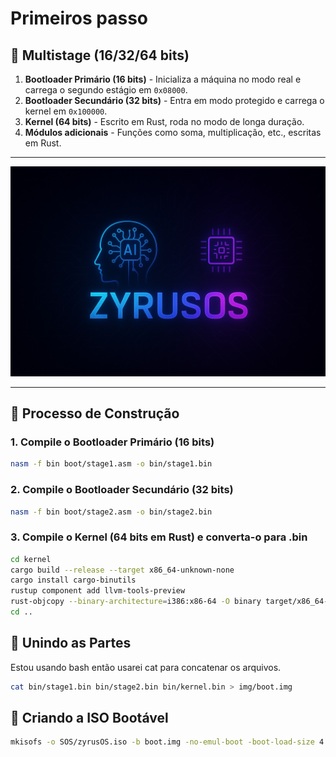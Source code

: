 # Primeiros passo

## 🧠 Multistage (16/32/64 bits)

1. **Bootloader Primário (16 bits)** - Inicializa a máquina no modo real e carrega o segundo estágio em `0x08000`.
2. **Bootloader Secundário (32 bits)** - Entra em modo protegido e carrega o kernel em `0x100000`.
3. **Kernel (64 bits)** - Escrito em Rust, roda no modo de longa duração.
4. **Módulos adicionais** - Funções como soma, multiplicação, etc., escritas em Rust.

---


<p align="center">
  <img src="./.github/ZyrusOS.png">
</p>


---

## 🚀 Processo de Construção

### 1. Compile o Bootloader Primário (16 bits)

```bash
nasm -f bin boot/stage1.asm -o bin/stage1.bin
```

### 2. Compile o Bootloader Secundário (32 bits)

```bash
nasm -f bin boot/stage2.asm -o bin/stage2.bin
```

### 3. Compile o Kernel (64 bits em Rust) e converta-o para .bin

```bash
cd kernel
cargo build --release --target x86_64-unknown-none
cargo install cargo-binutils
rustup component add llvm-tools-preview
rust-objcopy --binary-architecture=i386:x86-64 -O binary target/x86_64-unknown-none/release/kernel ../bin/kernel.bin
cd ..
```

## 🔗 Unindo as Partes 

Estou usando bash então usarei cat para concatenar os arquivos.

```bash
cat bin/stage1.bin bin/stage2.bin bin/kernel.bin > img/boot.img
```

## 📀 Criando a ISO Bootável

```bash
mkisofs -o SOS/zyrusOS.iso -b boot.img -no-emul-boot -boot-load-size 4 -boot-info-table img/
```

